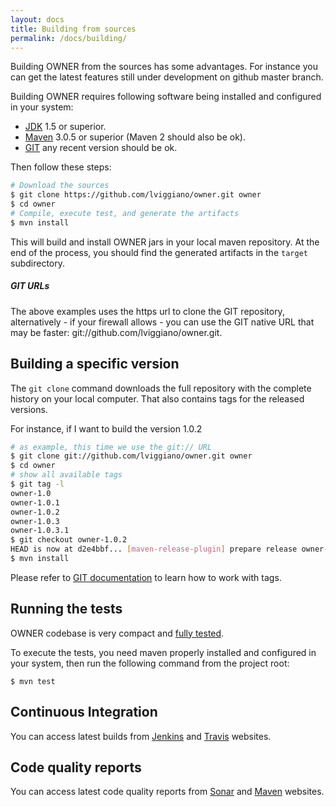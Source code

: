 ```yaml
---
layout: docs
title: Building from sources
permalink: /docs/building/
---
```


Building OWNER from the sources has some advantages. For instance you can get 
the latest features still under development on github master branch.

Building OWNER requires following software being installed and configured in 
your system:

 - [JDK](http://docs.oracle.com/javase/7/docs/webnotes/install/) 1.5 or superior.
 - [Maven](http://maven.apache.org/download.cgi#Installation_Instructions) 3.0.5 
   or superior (Maven 2 should also be ok). 
 - [GIT](http://git-scm.com/book/en/Getting-Started-Installing-Git) any recent version should be ok.

Then follow these steps:

```bash
# Download the sources
$ git clone https://github.com/lviggiano/owner.git owner
$ cd owner
# Compile, execute test, and generate the artifacts
$ mvn install
```

This will build and install OWNER jars in your local maven repository.
At the end of the process, you should find the generated artifacts in the 
`target` subdirectory.

<div class="note">
  <h5>GIT URLs</h5>
  <p>
The above examples uses the https url to clone the GIT repository, alternatively
- if your firewall allows - you can use the GIT native URL that may be 
faster: git://github.com/lviggiano/owner.git.  
  </p>
</div>


Building a specific version
---------------------------

The `git clone` command downloads the full repository with the complete history
on your local computer. That also contains tags for the released versions.

For instance, if I want to build the version 1.0.2

```bash
# as example, this time we use the git:// URL
$ git clone git://github.com/lviggiano/owner.git owner
$ cd owner
# show all available tags
$ git tag -l
owner-1.0
owner-1.0.1
owner-1.0.2
owner-1.0.3
owner-1.0.3.1
$ git checkout owner-1.0.2
HEAD is now at d2e4bbf... [maven-release-plugin] prepare release owner-1.0.2
$ mvn install
```

Please refer to [GIT documentation](http://git-scm.com/documentation) to learn 
how to work with tags.


Running the tests
-----------------

OWNER codebase is very compact and [fully tested][]. 

To execute the tests, you need maven properly installed and configured in your 
system, then run the following command from the project root:

```
$ mvn test
```

  [fully tested]: http://newinstance.it/owner/maven-site/cobertura/index.html


Continuous Integration 
----------------------

You can access latest builds from 
 [Jenkins](https://aeonbits.ci.cloudbees.com/job/owner-api/) and 
 [Travis](https://travis-ci.org/lviggiano/owner) websites.

Code quality reports
--------------------

You can access latest code quality reports from 
[Sonar](http://sheldon.dyndns.tv:9000/dashboard/index/org.aeonbits.owner:owner)
and [Maven](http://owner.newinstance.it/maven-site/project-reports.html) 
websites.
